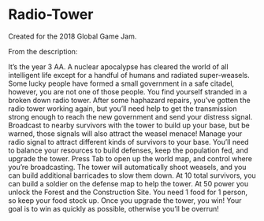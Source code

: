 # Radio-Tower
Created for the 2018 Global Game Jam.

From the description:

It’s the year 3 AA. A nuclear apocalypse has cleared the world of all intelligent life except for a handful of humans and radiated super-weasels. Some lucky people have formed a small government in a safe citadel, however, you are not one of those people. You find yourself stranded in a broken down radio tower. After some haphazard repairs, you’ve gotten the radio tower working again, but you’ll need help to get the transmission strong enough to reach the new government and send your distress signal. Broadcast to nearby survivors with the tower to build up your base, but be warned, those signals will also attract the weasel menace! Manage your radio signal to attract different kinds of survivors to your base. You’ll need to balance your resources to build defenses, keep the population fed, and upgrade the tower. Press Tab to open up the world map, and control where you’re broadcasting. The tower will automatically shoot weasels, and you can build additional barricades to slow them down. At 10 total survivors, you can build a soldier on the defense map to help the tower. At 50 power you unlock the Forest and the Construction Site. You need 1 food for 1 person, so keep your food stock up. Once you upgrade the tower, you win! Your goal is to win as quickly as possible, otherwise you’ll be overrun!
